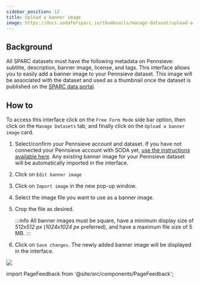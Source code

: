 ```yaml
---
sidebar_position: 12
title: Upload a banner image
image: https://docs.sodaforsparc.io/thumbnails/manage-dataset/upload-a-banner-image.png
---
```


## Background

All SPARC datasets must have the following metadata on Pennsieve: subtitle, description, banner image, license, and tags. This interface allows you to easily add a banner image to your Pennsieve dataset. This image will be associated with the dataset and used as a thumbnail once the dataset is published on the [SPARC data portal](https://sparc.science/).

## How to

To access this interface click on the `Free Form Mode` side bar option, then click on the `Manage Datasets` tab, and finally click on the `Upload a banner image` card.

1. Select/confirm your Pennsieve account and dataset. If you have not connected your Pennsieve account with SODA yet, [use the instructions available here](./connect-your-pennsieve-account-with-soda). Any existing banner image for your Pennsieve dataset will be automatically imported in the interface.
2. Click on `Edit banner image`
3. Click on `Import image` in the new pop-up window.
4. Select the image file you want to use as a banner image.
5. Crop the file as desired.

   :::info
   All banner images must be square, have a minimum display size of _512x512 px_ (_1024x1024 px_ preferred), and have a maximum file size of 5 MB.
   :::

6. Click on `Save changes`. The newly added banner image will be displayed in the interface.

![](https://github.com/fairdataihub/SODA-for-SPARC/blob/main/docs/documentation/Manage-datasets/Add-metadata/banner-image.gif?raw=true)

import PageFeedback from '@site/src/components/PageFeedback';

<PageFeedback />
